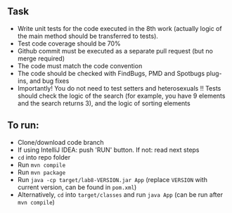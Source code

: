 ## Task
- Write unit tests for the code executed in the 8th work (actually logic of the main method should be transferred to tests).
- Test code coverage should be 70%
- Github commit must be executed as a separate pull request (but no merge required)
- The code must match the code convention
- The code should be checked with FindBugs, PMD and Spotbugs plug-ins, and bug fixes
- Importantly! You do not need to test setters and heterosexuals !! Tests should check the logic of the search (for example, you have 9 elements and the search returns 3), and the logic of sorting elements
## To run:
 - Clone/download code branch
 - If using IntelliJ IDEA: push 'RUN' button. If not: read next steps
 - `cd` into repo folder
 - Run `mvn compile`
 - Run `mvn package`
 - Run `java -cp target/lab8-VERSION.jar App` (replace `VERSION` with current version,
  can be found in `pom.xml`)
 - Alternatively, `cd` into `target/classes` and run `java App` (can be run after `mvn compile`)